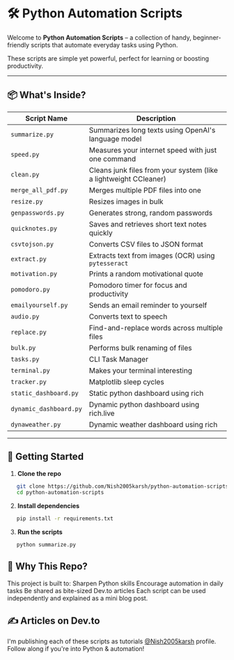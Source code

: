 # 🛠️ Python Automation Scripts

Welcome to **Python Automation Scripts** – a collection of handy, beginner-friendly scripts that automate everyday tasks using Python.

These scripts are simple yet powerful, perfect for learning or boosting productivity.

---

## 📦 What's Inside?

| Script Name          | Description                                                       |
|----------------------|-------------------------------------------------------------------|
| `summarize.py`       | Summarizes long texts using OpenAI's language model               |
| `speed.py`           | Measures your internet speed with just one command                |
| `clean.py`           | Cleans junk files from your system (like a lightweight CCleaner)  |
| `merge_all_pdf.py`   | Merges multiple PDF files into one                                |
| `resize.py`          | Resizes images in bulk                                            |
| `genpasswords.py`    | Generates strong, random passwords                                |
| `quicknotes.py`      | Saves and retrieves short text notes quickly                      |
| `csvtojson.py`       | Converts CSV files to JSON format                                 |
| `extract.py`         | Extracts text from images (OCR) using `pytesseract`               |
| `motivation.py`      | Prints a random motivational quote                                |
| `pomodoro.py`        | Pomodoro timer for focus and productivity                         |
| `emailyourself.py`   | Sends an email reminder to yourself                               |
| `audio.py`           | Converts text to speech                                           |
| `replace.py`         | Find-and-replace words across multiple files                      |
| `bulk.py`            | Performs bulk renaming of files                                   |
| `tasks.py`           | CLI Task Manager                                                  |
| `terminal.py`        | Makes your terminal interesting                                   |
| `tracker.py`         | Matplotlib sleep cycles                                           |
| `static_dashboard.py`| Static python dashboard using rich                                |
| `dynamic_dashboard.py`| Dynamic  python dashboard using rich.live                        |
| `dynaweather.py      `| Dynamic weather dashboard using rich                             |

---

## 🚀 Getting Started

1. **Clone the repo**
```bash
   git clone https://github.com/Nish2005karsh/python-automation-scripts.git
   cd python-automation-scripts
```
2. **Install dependencies**
```bash
   pip install -r requirements.txt
```
3. **Run the scripts**
```bash
   python summarize.py
```

## 🧠 Why This Repo?
This project is built to:
Sharpen Python skills
Encourage automation in daily tasks
Be shared as bite-sized Dev.to articles
Each script can be used independently and explained as a mini blog post.

## ✍️ Articles on Dev.to
I'm publishing each of these scripts as tutorials [@Nish2005karsh](https://dev.to/nish2005karsh) profile. Follow along if you're into Python & automation!
